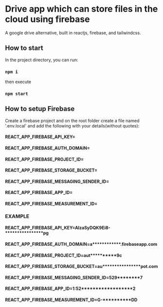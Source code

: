 # Drive app which can store files in the cloud using firebase
A google drive alternative, built in reactjs, firebase, and tailwindcss.

## How to start

In the project directory, you can run:

### `npm i`

then execute

### `npm start`

## How to setup Firebase
Create a firebase project and on the root folder create a file named '.env.local' and add the following with your details(without quotes):

#### REACT_APP_FIREBASE_API_KEY=
#### REACT_APP_FIREBASE_AUTH_DOMAIN=
#### REACT_APP_FIREBASE_PROJECT_ID=
#### REACT_APP_FIREBASE_STORAGE_BUCKET=
#### REACT_APP_FIREBASE_MESSAGING_SENDER_ID=
#### REACT_APP_FIREBASE_APP_ID=
#### REACT_APP_FIREBASE_MEASUREMENT_ID=

### EXAMPLE
#### REACT_APP_FIREBASE_API_KEY=AIzaSyDQK9Ei8-****************pg
#### REACT_APP_FIREBASE_AUTH_DOMAIN=a************.firebaseapp.com
#### REACT_APP_FIREBASE_PROJECT_ID=aut**********9c
#### REACT_APP_FIREBASE_STORAGE_BUCKET=au****************pot.com
#### REACT_APP_FIREBASE_MESSAGING_SENDER_ID=529********7
#### REACT_APP_FIREBASE_APP_ID=1:52******************2
#### REACT_APP_FIREBASE_MEASUREMENT_ID=G-**********DD